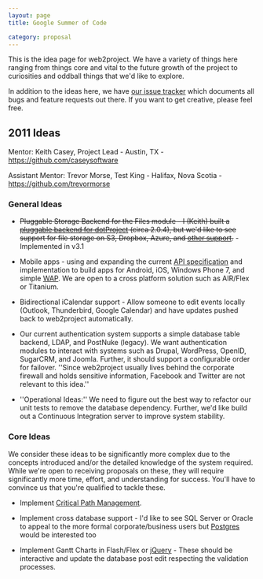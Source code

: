 ```yaml
---
layout: page
title: Google Summer of Code

category: proposal
---
```


This is the idea page for web2project. We have a variety of things here ranging from things core and vital to the future growth of the project to curiosities and oddball things that we'd like to explore.

In addition to the ideas here, we have [our issue tracker](http://bugs.web2project.net/) which documents all bugs and feature requests out there. If you want to get creative, please feel free.

## 2011 Ideas

Mentor: Keith Casey, Project Lead - Austin, TX - https://github.com/caseysoftware

Assistant Mentor: Trevor Morse, Test King - Halifax, Nova Scotia - https://github.com/trevormorse

### General Ideas

*  <s>Pluggable Storage Backend for the Files module - I (Keith) built a [pluggable backend for dotProject](http://dotproject.svn.sourceforge.net/viewvc/dotproject/trunk/dotproject/modules/files/storage/) (circa 2.0.4), but we'd like to see support for file storage on S3, Dropbox, Azure, and [other support](http://bugs.web2project.net/view.php?id=64).</s> - Implemented in v3.1

*  Mobile apps - using and expanding the current [API specification](https://github.com/trevormorse/web2project-api) and implementation to build apps for Android, iOS, Windows Phone 7, and simple [WAP](http://bugs.web2project.net/view.php?id=568). We are open to a cross platform solution such as AIR/Flex or Titanium.

*  Bidirectional iCalendar support - Allow someone to edit events locally (Outlook, Thunderbird, Google Calendar) and have updates pushed back to web2project automatically.

*  Our current authentication system supports a simple database table backend, LDAP, and PostNuke (legacy). We want authentication modules to interact with systems such as Drupal, WordPress, OpenID, SugarCRM, and Joomla. Further, it should support a configurable order for failover. ''Since web2project usually lives behind the corporate firewall and holds sensitive information, Facebook and Twitter are not relevant to this idea.''

*  ''Operational Ideas:'' We need to figure out the best way to refactor our unit tests to remove the database dependency. Further, we'd like build out a Continuous Integration server to improve system stability.

### Core Ideas

We consider these ideas to be significantly more complex due to the concepts introduced and/or the detailed knowledge of the system required. While we're open to receiving proposals on these, they will require significantly more time, effort, and understanding for success. You'll have to convince us that you're qualified to tackle these.

*  Implement [Critical Path Management](http://bugs.web2project.net/view.php?id=422).

*  Implement cross database support - I'd like to see SQL Server or Oracle to appeal to the more formal corporate/business users but [Postgres](http://bugs.web2project.net/view.php?id=191) would be interested too

*  Implement Gantt Charts in Flash/Flex or [jQuery](http://www.thegrubbsian.com/2010/06/11/jquery-ganttview-a-lightweight-gantt-chart-for-jquery) - These should be interactive and update the database post edit respecting the validation processes.